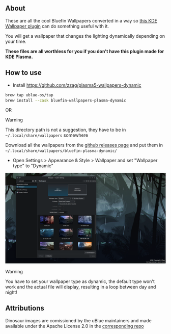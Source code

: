 ## About
These are all the cool Bluefin Wallpapers converted in a way so [this KDE Wallpaper plugin](https://github.com/zzag/plasma5-wallpapers-dynamic) can do something useful with it.

You will get a wallpaper that changes the lighting dynamically depending on your time.

**These files are all worthless for you if you don't have this plugin made for KDE Plasma.**

## How to use

- Install https://github.com/zzag/plasma5-wallpapers-dynamic

```bash
brew tap ublue-os/tap
brew install --cask bluefin-wallpapers-plasma-dynamic
```

OR

> [!WARNING]
> This directory path is not a suggestion, they have to be in `~/.local/share/wallpapers` somewhere

Download all the wallpapers from the [github releases page](https://github.com/renner0e/plasma-bluefin-wallpaper/releases/latest/download/wallpapers.tar.gz) and put them in `~/.local/share/wallpapers/bluefin-plasma-dynamic/`

- Open Settings > Appearance & Style > Wallpaper and set "Wallpaper type" to "Dynamic"

![Screenshot](showcase.png)

> [!WARNING]
> You have to set your wallpaper type as dynamic, the default type won't work and the actual file will display, resulting in a loop between day and night!

## Attributions
Dinosaur images are comissioned by the uBlue maintainers and made available under the Apache License 2.0 in the [corresponding repo](https://github.com/ublue-os/packages)
